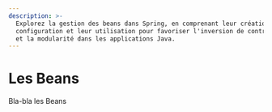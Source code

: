 ```yaml
---
description: >-
  Explorez la gestion des beans dans Spring, en comprenant leur création, leur
  configuration et leur utilisation pour favoriser l'inversion de contrôle (IoC)
  et la modularité dans les applications Java.
---
```


# Les Beans

Bla-bla les Beans&#x20;
